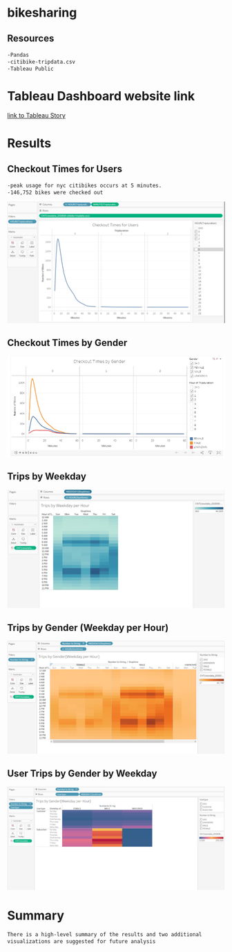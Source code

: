 # bikesharing

## Resources
	-Pandas
	-citibike-tripdata.csv
	-Tableau Public

# Tableau Dashboard website link
[link to Tableau Story](https://public.tableau.com/profile/lisette.worster#!/vizhome/Bikesharing_16205111904840/Story)



# Results
## Checkout Times for Users
	-peak usage for nyc citibikes occurs at 5 minutes.
	-146,752 bikes were checked out 


![](Resources/images/checkoutimes_users.png)


## Checkout Times by Gender	
![](Resources/images/checkoutimes_genders.png)


## Trips by Weekday	
![](Resources/images/checkoutimes_weekdayhour.png)


## Trips by Gender (Weekday per Hour)
![](Resources/images/checkoutimes_tripsbygender.png)

## User Trips by Gender by Weekday
![](Resources/images/usertripsbygender.png)

# Summary
	There is a high-level summary of the results and two additional visualizations are suggested for future analysis
